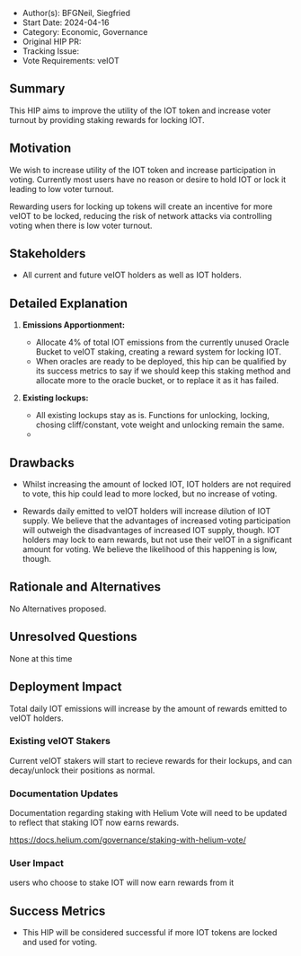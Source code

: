 - Author(s): BFGNeil, Siegfried
- Start Date: 2024-04-16
- Category: Economic, Governance
- Original HIP PR: 
- Tracking Issue: 
- Vote Requirements: veIOT

## Summary

This HIP aims to improve the utility of the IOT token and increase voter turnout by providing staking rewards for locking IOT.

## Motivation

We wish to increase utility of the IOT token and increase participation in voting. Currently most users have no reason or desire to hold IOT or lock it leading to low voter turnout. 

Rewarding users for locking up tokens will create an incentive for more veIOT to be locked, reducing the risk of network attacks via controlling voting when there is low voter turnout.


## Stakeholders

- All current and future veIOT holders as well as IOT holders.

## Detailed Explanation

1. **Emissions Apportionment:**
   - Allocate 4% of total IOT emissions from the currently unused Oracle Bucket to veIOT staking, creating a reward system for locking IOT.
   - When oracles are ready to be deployed, this hip can be qualified by its success metrics to say if we should keep this staking method and allocate more to the oracle bucket, or to replace it as it has failed.

2. **Existing lockups:**
   - All existing lockups stay as is. Functions for unlocking, locking, chosing cliff/constant, vote weight and unlocking remain the same.
   - 
## Drawbacks

- Whilst increasing the amount of locked IOT, IOT holders are not required to vote, this hip could lead to more locked, but no increase of voting.

- Rewards daily emitted to veIOT holders will increase dilution of IOT supply. We believe that the advantages of increased voting participation will outweigh the disadvantages of increased IOT supply, though. IOT holders may lock to earn rewards, but not use their veIOT in a significant amount for voting. We believe the likelihood of this happening is low, though.

## Rationale and Alternatives

No Alternatives proposed.

## Unresolved Questions

None at this time

## Deployment Impact
Total daily IOT emissions will increase by the amount of rewards emitted to veIOT holders.

### Existing veIOT Stakers
Current veIOT stakers will start to recieve rewards for their lockups, and can decay/unlock their positions as normal.

### Documentation Updates
Documentation regarding staking with Helium Vote will need to be updated to reflect that staking IOT now earns rewards.

https://docs.helium.com/governance/staking-with-helium-vote/

### User Impact
users who choose to stake IOT will now earn rewards from it

## Success Metrics

- This HIP will be considered successful if more IOT tokens are locked and used for voting. 
